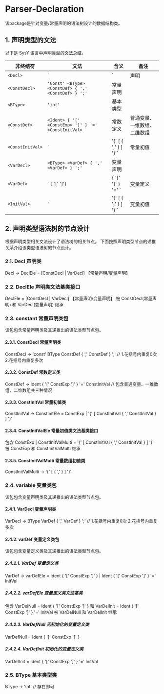 # Parser-Declaration

该package是针对变量/常量声明的语法树设计的数据结构类。

## 1. 声明类型的文法

以下是 SysY 语言中声明类型的文法总结。

| 非终结符         | 文法                                                         | 含义     | 备注                         |
| ---------------- | ------------------------------------------------------------ | -------- | ---------------------------- |
| `<Decl>`         | `<ConstDecl> | <VarDecl>`                                    | 声明     | 变量声明、常量声明两种       |
| `<ConstDecl>`    | `'Const' <BType> <ConstDef> { ',' <ConstDef> } ';'`          | 常量声明 |                              |
| `<BType>`        | `'int'`                                                      | 基本类型 |                              |
| `<ConstDef>`     | `<Ident> { '[' <ConstExp> ']' } '=' <ConstInitVal>`          | 常数定义 | 普通变量、一维数组、二维数组 |
| `<ConstInitVal>` | `<ConstExp> | '{' [ <ConstInitVal> { ',' <ConstInitVal> } ] '}'` | 常量初值 |                              |
| `<VarDecl>`      | `<BType> <VarDef> { ',' <VarDef> } ';'`                      | 变量声明 |                              |
| `<VarDef>`       | `<Ident> { '[' <ConstExp> ']'} | <Ident> { '[' <ConstExp> ']' } '=' <InitVal>` | 变量定义 |                              |
| `<InitVal>`      | `<Exp> | '{' [ <InitVal> { ',' <InitVal> } ] '}'`            | 变量初值 |                              |

## 2. 声明类型语法树的节点设计

根据声明类型相关文法设计了语法树的相关节点。
下面按照声明类型节点的递推关系介绍该类型语法树的节点设计。

### 2.1. Decl 声明类
Decl → DeclEle = [ConstDecl | VarDecl] 【常量声明/变量声明】

### 2.2. DeclEle 声明类文法基类接口
DeclEle = [ConstDecl | VarDecl] 【常量声明/变量声明】
被 ConstDecl(常量声明) 和 VarDecl(变量声明) 继承

### 2.3. constant 常量声明类包
该包包含常量声明类及其递推出的语法类型节点包。
#### 2.3.1. ConstDecl 常量声明类
ConstDecl → 'const' BType ConstDef { ',' ConstDef } ';' // 1.花括号内重复0次 2.花括号内重复多次

#### 2.3.2. ConstDef 常数定义类
ConstDef → Ident { '[' ConstExp ']' } '=' ConstInitVal // 包含普通变量、一维数组、二维数组共三种情况

#### 2.3.3. ConstInitVal 常量初值类
ConstInitVal → ConstInitEle = ConstExp | '{' [ ConstInitVal { ',' ConstInitVal } ] '}'

#### 2.3.4. ConstInitValEle 常量初值类文法基类接口
包含 ConstExp | ConstInitValMulti = '{' [ ConstInitVal { ',' ConstInitVal } ] '}'
被 ConstExp 和 ConstInitValMulti 继承

#### 2.3.5. ConstInitValMulti 常量数组初值类
ConstInitValMulti -> '{' [ <ConstInitVal> { ',' <ConstInitVal> } ] '}'

### 2.4. variable 变量类包
该包包含变量声明类及其递推出的语法类型节点包。
#### 2.4.1. VarDecl 变量声明类
VarDecl → BType VarDef { ',' VarDef } ';' // 1.花括号内重复0次 2.花括号内重复多次

#### 2.4.2. varDef 变量定义类包
该包包含变量定义类及其递推出的语法类型节点包。

##### 2.4.2.1. VarDef 变量定义类
VarDef → varDefEle = Ident { '[' ConstExp ']' } | Ident { '[' ConstExp ']' } '=' InitVal

##### 2.4.2.2. varDefEle 变量定义类文法基类
包含 VarDelNull = Ident { '[' ConstExp ']' } 和 VarDelInit = Ident { '[' ConstExp ']' } '=' InitVal
被 VarDelNull 和 VarDelInit 继承

##### 2.4.2.3. VarDefNull 无初始化的变量定义类
VarDefNull = Ident { '[' ConstExp ']' }

##### 2.4.2.4. VarDefInit 初始化的变量定义类
VarDefInit = Ident { '[' ConstExp ']' } '=' InitVal

### 2.5. BType 基本类型类
BType → 'int' // 存在即可
